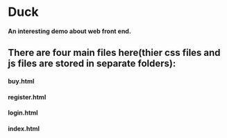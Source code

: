# Duck
**An interesting demo about web front end.**
## There are four main files here(thier css files and js files are stored in separate folders):
#### buy.html
#### register.html
#### login.html
#### index.html

